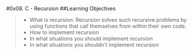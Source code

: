 #0x08. C - Recursion
##Learning Objectives
> - What is recursion:
>  Recursion solves such recursive problems by using functions that call themselves from within their own code.
> - How to implement recursion
> - In what situations you should implement recursion
> - In what situations you shouldn’t implement recursion
